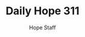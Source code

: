 ---
image: /assets/img/daily-hope-default-artwork.png
title: Daily Hope 311
number: 311
categories:
  - Daily Hope
author: Hope Staff
notes: Daily Hope 311
embed: >-
  <iframe style="border-radius:12px" src="https://open.spotify.com/embed/episode/5HGMCGROQtE2c2g4rvfbFA?utm_source=generator" width="100%" height="152" frameBorder="0" allowfullscreen="" allow="autoplay; clipboard-write; encrypted-media; fullscreen; picture-in-picture" loading="lazy"></iframe>
---